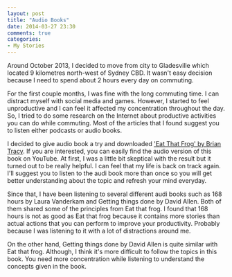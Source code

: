 ```yaml
---
layout: post
title: "Audio Books"
date: 2014-03-27 23:30
comments: true
categories: 
- My Stories
---
```


Around October 2013, I decided to move from city to Gladesville which located 9 kilometres north-west of Sydney CBD. It wasn't easy decision because I need to spend about 2 hours every day on commuting. 

For the first couple months, I was fine with the long commuting time. I can distract myself with social media and games. However, I started to feel unproductive and I can feel it affected my concentration throughout the day. So, I tried to do some research on the Internet about productive activities you can do while commuting. Most of the articles that I found suggest you to listen either podcasts or audio books. 

I decided to give audio book a try and downloaded ['Eat That Frog' by Brian Tracy](http://www.amazon.com/Eat-That-Frog-Great-Procrastinating/dp/1576754227). If you are interested, you can easily find the audio version of this book on YouTube. At first, I was a little bit skeptical with the result but it turned out to be really helpful. I can feel that my life is back on track again. I'll suggest you to listen to the audi book more than once so you will get better understanding about the topic and refresh your mind everyday. 

Since that, I have been listening to several different audi books such as 168 hours by Laura Vanderkam and Getting things done by David Allen. Both of them shared some of the principles from Eat that frog. I found that 168 hours is not as good as Eat that frog because it contains more stories than actual actions that you can perform to improve your productivity. Probably because I was listening to it with a lot of distractions around me.

On the other hand, Getting things done by David Allen is quite similar with Eat that frog. Although, I think it's more difficult to follow the topics in this book. You need more concentration while listening to understand the concepts given in the book.
